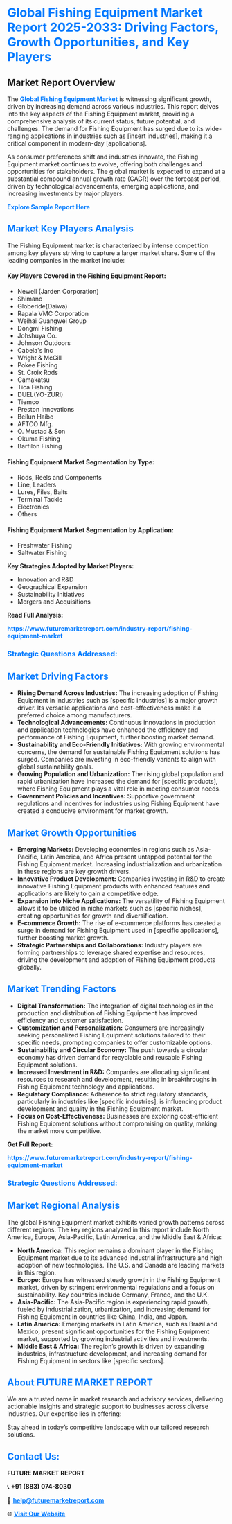 <h1 style="color: #007BFF;">Global Fishing Equipment Market Report 2025-2033: Driving Factors, Growth Opportunities, and Key Players</h1>

<section id="overview">
<h2>Market Report Overview</h2>
<p>The <a href="https://www.futuremarketreport.com/industry-report/fishing-equipment-market" style="color: #007BFF; text-decoration: none;"><strong>Global Fishing Equipment Market</strong></a> is witnessing significant growth, driven by increasing demand across various industries. This report delves into the key aspects of the Fishing Equipment market, providing a comprehensive analysis of its current status, future potential, and challenges. The demand for Fishing Equipment has surged due to its wide-ranging applications in industries such as [insert industries], making it a critical component in modern-day [applications].</p>
<p>As consumer preferences shift and industries innovate, the Fishing Equipment market continues to evolve, offering both challenges and opportunities for stakeholders. The global market is expected to expand at a substantial compound annual growth rate (CAGR) over the forecast period, driven by technological advancements, emerging applications, and increasing investments by major players.</p>
</section>

<section id="overview">
<p><a href="https://www.futuremarketreport.com/request-sample/reportId=27156" style="color: #007BFF; text-decoration: none;"><strong>Explore Sample Report Here</strong></a></p>
</section>

<section id="key-players">
<h2 style="color: #007BFF;">Market Key Players Analysis</h2>
<p>The Fishing Equipment market is characterized by intense competition among key players striving to capture a larger market share. Some of the leading companies in the market include:</p>
<h4>Key Players Covered in the Fishing Equipment Report:</h4>
<ul><li>Newell (Jarden Corporation)</li><li>Shimano</li><li>Globeride(Daiwa)</li><li>Rapala VMC Corporation</li><li>Weihai Guangwei Group</li><li>Dongmi Fishing</li><li>Johshuya Co.</li><li>Johnson Outdoors</li><li>Cabela&#039;s Inc</li><li>Wright &amp; McGill</li><li>Pokee Fishing</li><li>St. Croix Rods</li><li>Gamakatsu</li><li>Tica Fishing</li><li>DUEL(YO-ZURI)</li><li>Tiemco</li><li>Preston Innovations</li><li>Beilun Haibo</li><li>AFTCO Mfg.</li><li>O. Mustad &amp; Son</li><li>Okuma Fishing</li><li>Barfilon Fishing</li></ul>
<h4>Fishing Equipment Market Segmentation by Type:</h4>
<ul><li>Rods, Reels and Components</li><li>Line, Leaders</li><li>Lures, Files, Baits</li><li>Terminal Tackle</li><li>Electronics</li><li>Others</li></ul>

<h4>Fishing Equipment Market Segmentation by Application:</h4>
<ul><li>Freshwater Fishing</li><li>Saltwater Fishing</li></ul>
<p><strong>Key Strategies Adopted by Market Players:</strong></p>
<ul>
<li>Innovation and R&D</li>
<li>Geographical Expansion</li>
<li>Sustainability Initiatives</li>
<li>Mergers and Acquisitions</li>
</ul>
</section>

<section>
<p><strong>Read Full Analysis: </strong></p><a href="https://www.futuremarketreport.com/industry-report/fishing-equipment-market" style="color: #007BFF; text-decoration: none;"><strong>https://www.futuremarketreport.com/industry-report/fishing-equipment-market</strong></a>
<h3 style="color: #007BFF;">Strategic Questions Addressed:</h3>
</section>

<section id="driving-factors">
<h2 style="color: #007BFF;">Market Driving Factors</h2>
<ul>
<li><strong>Rising Demand Across Industries:</strong> The increasing adoption of Fishing Equipment in industries such as [specific industries] is a major growth driver. Its versatile applications and cost-effectiveness make it a preferred choice among manufacturers.</li>
<li><strong>Technological Advancements:</strong> Continuous innovations in production and application technologies have enhanced the efficiency and performance of Fishing Equipment, further boosting market demand.</li>
<li><strong>Sustainability and Eco-Friendly Initiatives:</strong> With growing environmental concerns, the demand for sustainable Fishing Equipment solutions has surged. Companies are investing in eco-friendly variants to align with global sustainability goals.</li>
<li><strong>Growing Population and Urbanization:</strong> The rising global population and rapid urbanization have increased the demand for [specific products], where Fishing Equipment plays a vital role in meeting consumer needs.</li>
<li><strong>Government Policies and Incentives:</strong> Supportive government regulations and incentives for industries using Fishing Equipment have created a conducive environment for market growth.</li>
</ul>
</section>

<section id="growth-opportunities">
<h2 style="color: #007BFF;">Market Growth Opportunities</h2>
<ul>
<li><strong>Emerging Markets:</strong> Developing economies in regions such as Asia-Pacific, Latin America, and Africa present untapped potential for the Fishing Equipment market. Increasing industrialization and urbanization in these regions are key growth drivers.</li>
<li><strong>Innovative Product Development:</strong> Companies investing in R&D to create innovative Fishing Equipment products with enhanced features and applications are likely to gain a competitive edge.</li>
<li><strong>Expansion into Niche Applications:</strong> The versatility of Fishing Equipment allows it to be utilized in niche markets such as [specific niches], creating opportunities for growth and diversification.</li>
<li><strong>E-commerce Growth:</strong> The rise of e-commerce platforms has created a surge in demand for Fishing Equipment used in [specific applications], further boosting market growth.</li>
<li><strong>Strategic Partnerships and Collaborations:</strong> Industry players are forming partnerships to leverage shared expertise and resources, driving the development and adoption of Fishing Equipment products globally.</li>
</ul>
</section>

<section id="trending-factors">
<h2 style="color: #007BFF;">Market Trending Factors</h2>
<ul>
<li><strong>Digital Transformation:</strong> The integration of digital technologies in the production and distribution of Fishing Equipment has improved efficiency and customer satisfaction.</li>
<li><strong>Customization and Personalization:</strong> Consumers are increasingly seeking personalized Fishing Equipment solutions tailored to their specific needs, prompting companies to offer customizable options.</li>
<li><strong>Sustainability and Circular Economy:</strong> The push towards a circular economy has driven demand for recyclable and reusable Fishing Equipment solutions.</li>
<li><strong>Increased Investment in R&D:</strong> Companies are allocating significant resources to research and development, resulting in breakthroughs in Fishing Equipment technology and applications.</li>
<li><strong>Regulatory Compliance:</strong> Adherence to strict regulatory standards, particularly in industries like [specific industries], is influencing product development and quality in the Fishing Equipment market.</li>
<li><strong>Focus on Cost-Effectiveness:</strong> Businesses are exploring cost-efficient Fishing Equipment solutions without compromising on quality, making the market more competitive.</li>
</ul>
</section>

<section>
<p><strong>Get Full Report: </strong></p><a href="https://www.futuremarketreport.com/industry-report/fishing-equipment-market" style="color: #007BFF; text-decoration: none;"><strong>https://www.futuremarketreport.com/industry-report/fishing-equipment-market</strong></a>
<h3 style="color: #007BFF;">Strategic Questions Addressed:</h3>
</section>


<section id="regional-analysis">
<h2 style="color: #007BFF;">Market Regional Analysis</h2>
<p>The global Fishing Equipment market exhibits varied growth patterns across different regions. The key regions analyzed in this report include North America, Europe, Asia-Pacific, Latin America, and the Middle East & Africa:</p>
<ul>
<li><strong>North America:</strong> This region remains a dominant player in the Fishing Equipment market due to its advanced industrial infrastructure and high adoption of new technologies. The U.S. and Canada are leading markets in this region.</li>
<li><strong>Europe:</strong> Europe has witnessed steady growth in the Fishing Equipment market, driven by stringent environmental regulations and a focus on sustainability. Key countries include Germany, France, and the U.K.</li>
<li><strong>Asia-Pacific:</strong> The Asia-Pacific region is experiencing rapid growth, fueled by industrialization, urbanization, and increasing demand for Fishing Equipment in countries like China, India, and Japan.</li>
<li><strong>Latin America:</strong> Emerging markets in Latin America, such as Brazil and Mexico, present significant opportunities for the Fishing Equipment market, supported by growing industrial activities and investments.</li>
<li><strong>Middle East & Africa:</strong> The region’s growth is driven by expanding industries, infrastructure development, and increasing demand for Fishing Equipment in sectors like [specific sectors].</li>
</ul>
</section>

<footer>
<h2 style="color: #007BFF;">About FUTURE MARKET REPORT</h2>
<p>We are a trusted name in market research and advisory services, delivering actionable insights and strategic support to businesses across diverse industries. Our expertise lies in offering:</p>

<p>Stay ahead in today’s competitive landscape with our tailored research solutions.</p>

<h2 style="color: #007BFF;">Contact Us:</h2>
<p><strong>FUTURE MARKET REPORT</strong></p>
<p>📞 <strong>+91 (883) 074-8030</strong></p>
<p>📧 <strong><a href="mailto:help@futuremarketreport.com" style="color: #007BFF;">help@futuremarketreport.com</a></strong></p>
<p>🌐 <strong><a href="https://www.futuremarketreport.com/" style="color: #007BFF;">Visit Our Website</a></strong></p>
</footer>